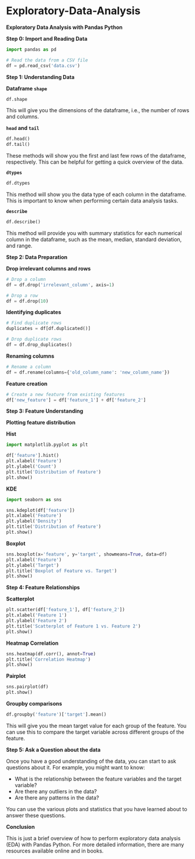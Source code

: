 # Exploratory-Data-Analysis

**Exploratory Data Analysis with Pandas Python**

**Step 0: Import and Reading Data**

```python
import pandas as pd

# Read the data from a CSV file
df = pd.read_csv('data.csv')
```

**Step 1: Understanding Data**

**Dataframe `shape`**

```python
df.shape
```

This will give you the dimensions of the dataframe, i.e., the number of rows and columns.

**`head` and `tail`**

```python
df.head()
df.tail()
```

These methods will show you the first and last few rows of the dataframe, respectively. This can be helpful for getting a quick overview of the data.

**`dtypes`**

```python
df.dtypes
```

This method will show you the data type of each column in the dataframe. This is important to know when performing certain data analysis tasks.

**`describe`**

```python
df.describe()
```

This method will provide you with summary statistics for each numerical column in the dataframe, such as the mean, median, standard deviation, and range.

**Step 2: Data Preparation**

**Drop irrelevant columns and rows**

```python
# Drop a column
df = df.drop('irrelevant_column', axis=1)

# Drop a row
df = df.drop(10)
```

**Identifying duplicates**

```python
# Find duplicate rows
duplicates = df[df.duplicated()]

# Drop duplicate rows
df = df.drop_duplicates()
```

**Renaming columns**

```python
# Rename a column
df = df.rename(columns={'old_column_name': 'new_column_name'})
```

**Feature creation**

```python
# Create a new feature from existing features
df['new_feature'] = df['feature_1'] + df['feature_2']
```

**Step 3: Feature Understanding**

**Plotting feature distribution**

**Hist**

```python
import matplotlib.pyplot as plt

df['feature'].hist()
plt.xlabel('Feature')
plt.ylabel('Count')
plt.title('Distribution of Feature')
plt.show()
```

**KDE**

```python
import seaborn as sns

sns.kdeplot(df['feature'])
plt.xlabel('Feature')
plt.ylabel('Density')
plt.title('Distribution of Feature')
plt.show()
```

**Boxplot**

```python
sns.boxplot(x='feature', y='target', showmeans=True, data=df)
plt.xlabel('Feature')
plt.ylabel('Target')
plt.title('Boxplot of Feature vs. Target')
plt.show()
```

**Step 4: Feature Relationships**

**Scatterplot**

```python
plt.scatter(df['feature_1'], df['feature_2'])
plt.xlabel('Feature 1')
plt.ylabel('Feature 2')
plt.title('Scatterplot of Feature 1 vs. Feature 2')
plt.show()
```

**Heatmap Correlation**

```python
sns.heatmap(df.corr(), annot=True)
plt.title('Correlation Heatmap')
plt.show()
```

**Pairplot**

```python
sns.pairplot(df)
plt.show()
```

**Groupby comparisons**

```python
df.groupby('feature')['target'].mean()
```

This will give you the mean target value for each group of the feature. You can use this to compare the target variable across different groups of the feature.

**Step 5: Ask a Question about the data**

Once you have a good understanding of the data, you can start to ask questions about it. For example, you might want to know:

* What is the relationship between the feature variables and the target variable?
* Are there any outliers in the data?
* Are there any patterns in the data?

You can use the various plots and statistics that you have learned about to answer these questions.

**Conclusion**

This is just a brief overview of how to perform exploratory data analysis (EDA) with Pandas Python. For more detailed information, there are many resources available online and in books.